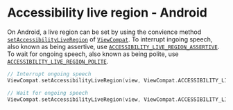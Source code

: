 # Accessibility live region - Android

On Android, a live region can be set by using the convience method [`setAccessibilityLiveRegion`](https://developer.android.com/reference/androidx/core/view/ViewCompat#setAccessibilityLiveRegion(android.view.View,int)) of [`ViewCompat`](https://developer.android.com/reference/androidx/core/view/ViewCompat). To interrupt ingoing speech, also known as being assertive, use [`ACCESSIBILITY_LIVE_REGION_ASSERTIVE`](https://developer.android.com/reference/kotlin/androidx/core/view/ViewCompat#ACCESSIBILITY_LIVE_REGION_ASSERTIVE()). To wait for ongoing speech, also known as being polite, use [`ACCESSIBILITY_LIVE_REGION_POLITE`](https://developer.android.com/reference/kotlin/androidx/core/view/ViewCompat#ACCESSIBILITY_LIVE_REGION_POLITE()).

```kotlin
// Interrupt ongoing speech
ViewCompat.setAccessibilityLiveRegion(view, ViewCompat.ACCESSIBILITY_LIVE_REGION_ASSERTIVE)

// Wait for ongoing speech
ViewCompat.setAccessibilityLiveRegion(view, ViewCompat.ACCESSIBILITY_LIVE_REGION_POLITE)
```
